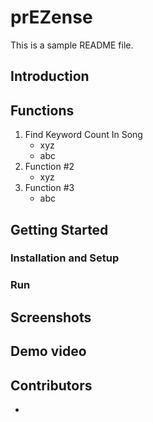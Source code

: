 # prEZense

This is a sample README file.

## Introduction


## Functions

1. Find Keyword Count In Song
	* xyz
	* abc
2. Function #2
	* xyz
3. Function #3
	* abc

## Getting Started
### Installation and Setup

### Run


## Screenshots



## Demo video


## Contributors

*
